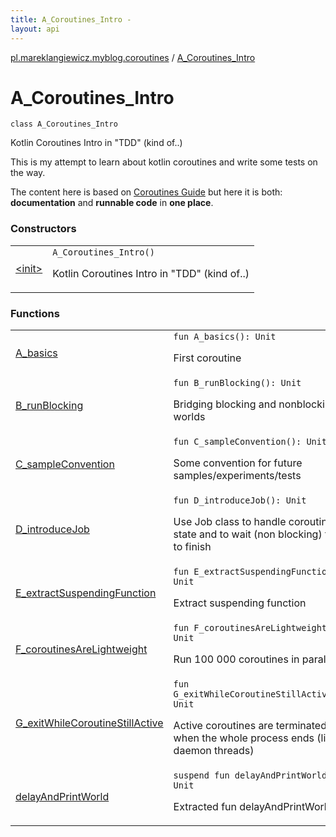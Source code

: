 ```yaml
---
title: A_Coroutines_Intro - 
layout: api
---
```


<div class='api-docs-breadcrumbs'><a href="../index.html">pl.mareklangiewicz.myblog.coroutines</a> / <a href=".">A_Coroutines_Intro</a></div>

# A_Coroutines_Intro

<div class="signature"><code><span class="keyword">class </span><span class="identifier">A_Coroutines_Intro</span></code></div>

Kotlin Coroutines Intro in "TDD" (kind of..)

This is my attempt to learn about kotlin coroutines and write some tests on the way.

The content here is based on <a href="https://github.com/Kotlin/kotlinx.coroutines/blob/master/coroutines-guide.md">Coroutines Guide</a>
but here it is both: **documentation** and **runnable code** in **one place**.

### Constructors

<table class="api-docs-table">
<tbody>
<tr>
<td markdown="1">
<a href="-init-.html">&lt;init&gt;</a>
</td>
<td markdown="1">
<div class="signature"><code><span class="identifier">A_Coroutines_Intro</span><span class="symbol">(</span><span class="symbol">)</span></code></div>

Kotlin Coroutines Intro in "TDD" (kind of..)


</td>
</tr>
</tbody>
</table>

### Functions

<table class="api-docs-table">
<tbody>
<tr>
<td markdown="1">
<a href="-a_basics.html">A_basics</a>
</td>
<td markdown="1">
<div class="signature"><code><span class="keyword">fun </span><span class="identifier">A_basics</span><span class="symbol">(</span><span class="symbol">)</span><span class="symbol">: </span><span class="identifier">Unit</span></code></div>

First coroutine


</td>
</tr>
<tr>
<td markdown="1">
<a href="-b_run-blocking.html">B_runBlocking</a>
</td>
<td markdown="1">
<div class="signature"><code><span class="keyword">fun </span><span class="identifier">B_runBlocking</span><span class="symbol">(</span><span class="symbol">)</span><span class="symbol">: </span><span class="identifier">Unit</span></code></div>

Bridging blocking and nonblocking worlds


</td>
</tr>
<tr>
<td markdown="1">
<a href="-c_sample-convention.html">C_sampleConvention</a>
</td>
<td markdown="1">
<div class="signature"><code><span class="keyword">fun </span><span class="identifier">C_sampleConvention</span><span class="symbol">(</span><span class="symbol">)</span><span class="symbol">: </span><span class="identifier">Unit</span></code></div>

Some convention for future samples/experiments/tests


</td>
</tr>
<tr>
<td markdown="1">
<a href="-d_introduce-job.html">D_introduceJob</a>
</td>
<td markdown="1">
<div class="signature"><code><span class="keyword">fun </span><span class="identifier">D_introduceJob</span><span class="symbol">(</span><span class="symbol">)</span><span class="symbol">: </span><span class="identifier">Unit</span></code></div>

Use Job class to handle coroutine state and to wait (non blocking) for it to finish


</td>
</tr>
<tr>
<td markdown="1">
<a href="-e_extract-suspending-function.html">E_extractSuspendingFunction</a>
</td>
<td markdown="1">
<div class="signature"><code><span class="keyword">fun </span><span class="identifier">E_extractSuspendingFunction</span><span class="symbol">(</span><span class="symbol">)</span><span class="symbol">: </span><span class="identifier">Unit</span></code></div>

Extract suspending function


</td>
</tr>
<tr>
<td markdown="1">
<a href="-f_coroutines-are-lightweight.html">F_coroutinesAreLightweight</a>
</td>
<td markdown="1">
<div class="signature"><code><span class="keyword">fun </span><span class="identifier">F_coroutinesAreLightweight</span><span class="symbol">(</span><span class="symbol">)</span><span class="symbol">: </span><span class="identifier">Unit</span></code></div>

Run 100 000 coroutines in parallel


</td>
</tr>
<tr>
<td markdown="1">
<a href="-g_exit-while-coroutine-still-active.html">G_exitWhileCoroutineStillActive</a>
</td>
<td markdown="1">
<div class="signature"><code><span class="keyword">fun </span><span class="identifier">G_exitWhileCoroutineStillActive</span><span class="symbol">(</span><span class="symbol">)</span><span class="symbol">: </span><span class="identifier">Unit</span></code></div>

Active coroutines are terminated when the whole process ends (like daemon threads)


</td>
</tr>
<tr>
<td markdown="1">
<a href="delay-and-print-world.html">delayAndPrintWorld</a>
</td>
<td markdown="1">
<div class="signature"><code><span class="keyword">suspend</span> <span class="keyword">fun </span><span class="identifier">delayAndPrintWorld</span><span class="symbol">(</span><span class="symbol">)</span><span class="symbol">: </span><span class="identifier">Unit</span></code></div>

Extracted fun delayAndPrintWorld


</td>
</tr>
</tbody>
</table>
